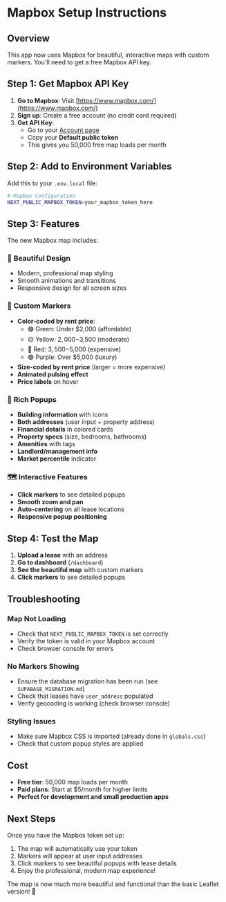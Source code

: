 # Mapbox Setup Instructions

## Overview
This app now uses Mapbox for beautiful, interactive maps with custom markers. You'll need to get a free Mapbox API key.

## Step 1: Get Mapbox API Key

1. **Go to Mapbox**: Visit [https://www.mapbox.com/](https://www.mapbox.com/)
2. **Sign up**: Create a free account (no credit card required)
3. **Get API Key**: 
   - Go to your [Account page](https://account.mapbox.com/)
   - Copy your **Default public token**
   - This gives you 50,000 free map loads per month

## Step 2: Add to Environment Variables

Add this to your `.env.local` file:

```bash
# Mapbox Configuration
NEXT_PUBLIC_MAPBOX_TOKEN=your_mapbox_token_here
```

## Step 3: Features

The new Mapbox map includes:

### 🎨 **Beautiful Design**
- Modern, professional map styling
- Smooth animations and transitions
- Responsive design for all screen sizes

### 📍 **Custom Markers**
- **Color-coded by rent price**:
  - 🟢 Green: Under $2,000 (affordable)
  - 🟡 Yellow: $2,000-$3,500 (moderate)
  - 🔴 Red: $3,500-$5,000 (expensive)
  - 🟣 Purple: Over $5,000 (luxury)
- **Size-coded by rent price** (larger = more expensive)
- **Animated pulsing effect**
- **Price labels** on hover

### 💬 **Rich Popups**
- **Building information** with icons
- **Both addresses** (user input + property address)
- **Financial details** in colored cards
- **Property specs** (size, bedrooms, bathrooms)
- **Amenities** with tags
- **Landlord/management info**
- **Market percentile** indicator

### 🗺️ **Interactive Features**
- **Click markers** to see detailed popups
- **Smooth zoom and pan**
- **Auto-centering** on all lease locations
- **Responsive popup positioning**

## Step 4: Test the Map

1. **Upload a lease** with an address
2. **Go to dashboard** (`/dashboard`)
3. **See the beautiful map** with custom markers
4. **Click markers** to see detailed popups

## Troubleshooting

### Map Not Loading
- Check that `NEXT_PUBLIC_MAPBOX_TOKEN` is set correctly
- Verify the token is valid in your Mapbox account
- Check browser console for errors

### No Markers Showing
- Ensure the database migration has been run (see `SUPABASE_MIGRATION.md`)
- Check that leases have `user_address` populated
- Verify geocoding is working (check browser console)

### Styling Issues
- Make sure Mapbox CSS is imported (already done in `globals.css`)
- Check that custom popup styles are applied

## Cost

- **Free tier**: 50,000 map loads per month
- **Paid plans**: Start at $5/month for higher limits
- **Perfect for development and small production apps**

## Next Steps

Once you have the Mapbox token set up:
1. The map will automatically use your token
2. Markers will appear at user input addresses
3. Click markers to see beautiful popups with lease details
4. Enjoy the professional, modern map experience!

The map is now much more beautiful and functional than the basic Leaflet version! 🎉
